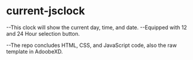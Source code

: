 # current-jsclock

--This clock will show the current day, time, and date.
--Equipped with 12 and 24 Hour selection button.

--The repo concludes HTML, CSS, and JavaScript code, also the raw template in AdoobeXD.
